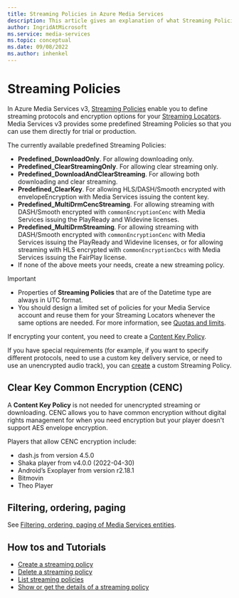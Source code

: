 ```yaml
---
title: Streaming Policies in Azure Media Services
description: This article gives an explanation of what Streaming Policies are, and how they are used by Azure Media Services.
author: IngridAtMicrosoft
ms.service: media-services
ms.topic: conceptual
ms.date: 09/08/2022
ms.author: inhenkel
---
```


# Streaming Policies

In Azure Media Services v3, [Streaming Policies](/rest/api/media/streamingpolicies) enable you to define streaming protocols and encryption options for your [Streaming Locators](stream-streaming-locators-concept.md?stream-streaming-policy-concept). Media Services v3 provides some predefined Streaming Policies so that you can use them directly for trial or production.

The currently available predefined Streaming Policies:

- **Predefined_DownloadOnly**. For allowing downloading only.
- **Predefined_ClearStreamingOnly**. For allowing clear streaming only.
- **Predefined_DownloadAndClearStreaming**. For allowing both downloading and clear streaming.
- **Predefined_ClearKey**. For allowing HLS/DASH/Smooth encrypted with envelopeEncryption with Media Services issuing the content key.
- **Predefined_MultiDrmCencStreaming**. For allowing streaming with DASH/Smooth encrypted with `commonEncryptionCenc` with Media Services issuing the PlayReady and Widevine licenses.
- **Predefined_MultiDrmStreaming**. For allowing streaming with DASH/Smooth encrypted with `commonEncryptionCenc` with Media Services issuing the PlayReady and Widevine licenses, or for allowing streaming with HLS encrypted with `commonEncryptionCbcs` with Media Services issuing the FairPlay license.
- If none of the above meets your needs, create a new streaming policy.

> [!IMPORTANT]
> - Properties of **Streaming Policies** that are of the Datetime type are always in UTC format.
> - You should design a limited set of policies for your Media Service account and reuse them for your Streaming Locators whenever the same options are needed. For more information, see [Quotas and limits](limits-quotas-constraints-reference.md?stream-streaming-policy-concept).

If encrypting your content, you need to create a [Content Key Policy](drm-content-key-policy-concept.md?stream-streaming-policy-concept).

If you have special requirements (for example, if you want to specify different protocols, need to use a custom key delivery service, or need to use an unencrypted audio track), you can [create](/rest/api/media/streamingpolicies/create) a custom Streaming Policy.

## Clear Key Common Encryption (CENC)

A **Content Key Policy** is not needed for unencrypted streaming or downloading. CENC allows you to have common encryption without digital rights management for when you need encryption but your player doesn't support AES envelope encryption.

Players that allow CENC encryption include:

- dash.js from version 4.5.0
- Shaka player from v4.0.0 (2022-04-30)
- Android’s Exoplayer from version r2.18.1
- Bitmovin
- Theo Player

## Filtering, ordering, paging

See [Filtering, ordering, paging of Media Services entities](filter-order-page-entities-how-to.md?stream-streaming-policy-concept).

## How tos and Tutorials

- [Create a streaming policy](streaming-policy-create-how-to.md?stream-streaming-policy-concept)
- [Delete a streaming policy](streaming-policy-delete-how-to.md?stream-streaming-policy-concept)
- [List streaming policies](streaming-policy-list-how-to.md?stream-streaming-policy-concept)
- [Show or get the details of a streaming policy](streaming-policy-show-how-to.md?stream-streaming-policy-concept)
